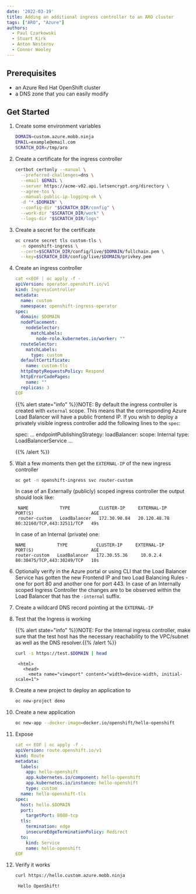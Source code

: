 ```yaml
---
date: '2022-03-19'
title: Adding an additional ingress controller to an ARO cluster
tags: ["ARO", "Azure"]
authors:
  - Paul Czarkowski
  - Stuart Kirk
  - Anton Nesterov
  - Connor Wooley
---
```


## Prerequisites

* an Azure Red Hat OpenShift cluster
* a DNS zone that you can easily modify

## Get Started

1. Create some environment variables

   ```bash
   DOMAIN=custom.azure.mobb.ninja
   EMAIL=example@email.com
   SCRATCH_DIR=/tmp/aro
   ```

1. Create a certificate for the ingress controller

   ```bash
   certbot certonly --manual \
     --preferred-challenges=dns \
     --email $EMAIL \
     --server https://acme-v02.api.letsencrypt.org/directory \
     --agree-tos \
     --manual-public-ip-logging-ok \
     -d "*.$DOMAIN" \
     --config-dir "$SCRATCH_DIR/config" \
     --work-dir "$SCRATCH_DIR/work" \
     --logs-dir "$SCRATCH_DIR/logs"
   ```

1. Create a secret for the certificate

   ```bash
   oc create secret tls custom-tls \
     -n openshift-ingress \
     --cert=$SCRATCH_DIR/config/live/$DOMAIN/fullchain.pem \
     --key=$SCRATCH_DIR/config/live/$DOMAIN/privkey.pem
   ```

1. Create an ingress controller

   ```yaml
   cat <<EOF | oc apply -f -
   apiVersion: operator.openshift.io/v1
   kind: IngressController
   metadata:
     name: custom
     namespace: openshift-ingress-operator
   spec:
     domain: $DOMAIN
     nodePlacement:
       nodeSelector:
         matchLabels:
           node-role.kubernetes.io/worker: ""
     routeSelector:
       matchLabels:
         type: custom
     defaultCertificate:
       name: custom-tls
     httpEmptyRequestsPolicy: Respond
     httpErrorCodePages:
       name: ""
     replicas: 3
   EOF
   ```

    {{% alert state="info" %}}NOTE: By default the ingress controller is created with `external` scope. This means that the corresponding Azure Load Balancer will have a public frontend IP. If you wish to deploy a privately visible ingress controller add the following lines to the `spec`:

    spec:
      ...
      endpointPublishingStrategy:
        loadBalancer:
          scope: Internal
        type: LoadBalancerService
      ...

    {{% /alert %}}


1. Wait a few moments then get the `EXTERNAL-IP` of the new ingress controller

   ```bash
   oc get -n openshift-ingress svc router-custom
   ```

    In case of an Externally (publicly) scoped ingress controller the output should look like:

   ```
    NAME            TYPE           CLUSTER-IP     EXTERNAL-IP    PORT(S)                      AGE
    router-custom   LoadBalancer   172.30.90.84   20.120.48.78   80:32160/TCP,443:32511/TCP   49s
   ```

    In case of an Internal (private) one:

    ```
    NAME            TYPE           CLUSTER-IP     EXTERNAL-IP    PORT(S)                      AGE
    router-custom   LoadBalancer   172.30.55.36     10.0.2.4     80:30475/TCP,443:30249/TCP   10s

    ```

1. Optionally verify in the Azure portal or using CLI that the Load Balancer Service has gotten the new Frontend IP and two Load Balancing Rules - one for port 80 and another one for port 443. In case of an Internally scoped Ingress Controller the changes are to be observed within the Load Balancer that has the `-internal` suffix.

1. Create a wildcard DNS record pointing at the `EXTERNAL-IP`

1. Test that the Ingress is working

    {{% alert state="info" %}}NOTE: For the Internal ingress controller, make sure that the test host has the necessary reachability to the VPC/subnet as well as the DNS resolver.{{% /alert %}}

   ```bash
   curl -s https://test.$DOMAIN | head
   ```

   ```
    <html>
      <head>
        <meta name="viewport" content="width=device-width, initial-scale=1">
   ```

1. Create a new project to deploy an application to

   ```bash
   oc new-project demo
   ```

1. Create a new application

   ```bash
   oc new-app --docker-image=docker.io/openshift/hello-openshift
   ```

1. Expose

   ```yaml
   cat << EOF | oc apply -f -
   apiVersion: route.openshift.io/v1
   kind: Route
   metadata:
     labels:
       app: hello-openshift
       app.kubernetes.io/component: hello-openshift
       app.kubernetes.io/instance: hello-openshift
       type: custom
     name: hello-openshift-tls
   spec:
     host: hello.$DOMAIN
     port:
       targetPort: 8080-tcp
     tls:
       termination: edge
       insecureEdgeTerminationPolicy: Redirect
     to:
       kind: Service
       name: hello-openshift
   EOF
   ```

1. Verify it works

   ```bash
   curl https://hello.custom.azure.mobb.ninja
   ```

   ```bash
    Hello OpenShift!
   ```
